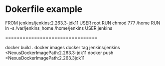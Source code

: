 # Dokerfile example
FROM jenkins/jenkins:2.263.3-jdk11
USER root
RUN chmod 777 /home
RUN ln -s /var/jenkins_home /home/jenkins
USER jenkins


================================

docker build .
docker images
docker tag jenkins/jenkins  <NexusDockerImagePath:2.263.3-jdk11
docker push  <NexusDockerImagePath:2.263.3jdk11
  
